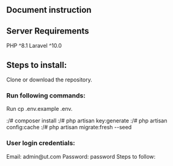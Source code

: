 <h2>Document instruction</h2>

## Server Requirements

PHP ^8.1
Laravel ^10.0

## Steps to install:

Clone or download the repository.

<h3>Run following commands:</h3>

Run cp .env.example .env.

:/# composer install
:/# php artisan key:generate
:/# php artisan config:cache
:/# php artisan migrate:fresh --seed


<h3>User login credentials:</h3>
Email: admin@ut.com
Password: password
Steps to follow:
